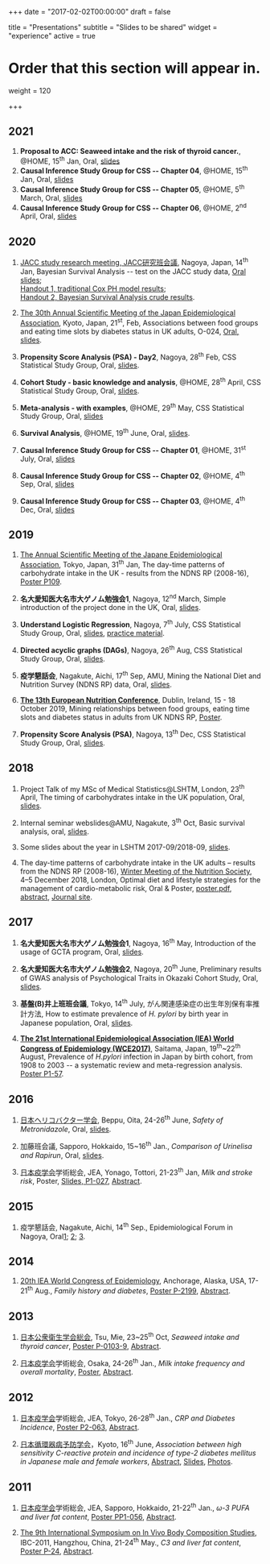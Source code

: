 +++
date = "2017-02-02T00:00:00"
draft = false

title = "Presentations"
subtitle = "Slides to be shared"
widget = "experience"
active = true

# Order that this section will appear in.
weight = 120

+++


## 2021 

1. **Proposal to ACC: Seaweed intake and the risk of thyroid cancer.**, @HOME, 15<sup>th</sup> Jan, Oral, [slides](https://wangcc.me/ACC_seaweed/)
1. **Causal Inference Study Group for CSS -- Chapter 04**, @HOME, 15<sup>th</sup> Jan, Oral, [slides](https://wangcc.me/CausalInference01/#79)
1. **Causal Inference Study Group for CSS -- Chapter 05**, @HOME, 5<sup>th</sup> March, Oral, [slides](https://wangcc.me/CausalInference01/#117)
1. **Causal Inference Study Group for CSS -- Chapter 06**, @HOME, 2<sup>nd</sup> April, Oral, [slides](https://wangcc.me/CausalInference01/#143)



## 2020 

1. [JACC study research meeting, JACC研究班会議](https://publichealth.med.hokudai.ac.jp/jacc/), Nagoya, Japan, 14<sup>th</sup> Jan, Bayesian Survival Analysis -- test on the JACC study data, [Oral slides](https://wangcc.me/BayesianJACC/); <br>[Handout 1, traditional Cox PH model results](https://github.com/winterwang/JACC_bayesian/raw/master/ForReport20200114/HandOut.pdf); <br> [Handout 2, Bayesian Survival Analysis crude results](https://github.com/winterwang/JACC_bayesian/raw/master/ForReport20200114/HandOutEngBayes.pdf).

2. [The 30th Annual Scientific Meeting of the Japan Epidemiological Association](http://web.apollon.nta.co.jp/jea30/), Kyoto, Japan, 21<sup>st</sup>, Feb, Associations between food groups and eating time slots by diabetes status in UK adults, O-024, [Oral, slides](https://wangcc.me/JEASlides/).

6. **Propensity Score Analysis (PSA) - Day2**, Nagoya, 28<sup>th</sup> Feb, CSS Statistical Study Group, Oral, [slides](https://wangcc.me/PSA-CSS-Day2).

7. **Cohort Study - basic knowledge and analysis**, @HOME, 28<sup>th</sup> April, CSS Statistical Study Group, Oral, [slides](https://wangcc.me/CohortStudy). 

8. **Meta-analysis - with examples**, @HOME, 29<sup>th</sup> May, CSS Statistical Study Group, Oral, [slides](https://wangcc.me/meta-analysis/)

9. **Survival Analysis**, @HOME, 19<sup>th</sup> June, Oral, [slides](https://wangcc.me/Survival01). 

10. **Causal Inference Study Group for CSS -- Chapter 01**, @HOME, 31<sup>st</sup> July, Oral, [slides](https://wangcc.me/CausalInference01/)

10. **Causal Inference Study Group for CSS -- Chapter 02**, @HOME, 4<sup>th</sup> Sep, Oral, [slides](https://wangcc.me/CausalInference01/#27)

10. **Causal Inference Study Group for CSS -- Chapter 03**, @HOME, 4<sup>th</sup> Dec, Oral, [slides](https://wangcc.me/CausalInference01/#50)



## 2019

1. [The Annual Scientific Meeting of the Japane Epidemiological Association](http://www.jea29.jp/), Tokyo, Japan, 31<sup>th</sup> Jan, The day-time patterns of carbohydrate intake in the UK - results from the NDNS RP (2008-16), [Poster P109](https://github.com/winterwang/gemini/raw/master/poster.pdf).

2. **名大愛知医大名市大ゲノム勉強会1**, Nagoya, 12<sup>nd</sup> March, Simple introduction of the project done in the UK, Oral, [slides](https://wangcc.me/NDNSslides5/).

3. **Understand Logistic Regression**, Nagoya, 7<sup>th</sup> July, CSS Statistical Study Group, Oral, [slides](https://wangcc.me/logistic-reg-CSS/#1), [practice material](https://rpubs.com/winterwang/log-reg).

4. **Directed acyclic graphs (DAGs)**, Nagoya, 26<sup>th</sup> Aug, CSS Statistical Study Group, Oral, [slides](https://wangcc.me/DAG-CSS).

5. **疫学懇話会**, Nagakute, Aichi, 17<sup>th</sup> Sep, AMU, Mining the National Diet and Nutrition Survey (NDNS RP) data, Oral, [slides](https://wangcc.me/ekikon-NDNSRP/).

6. **[The 13th European Nutrition Conference](http://www.fens2019.org/)**, Dublin, Ireland, 15 - 18 October 2019, Mining relationships between food groups, eating time slots and diabetes status in adults from UK NDNS RP, [Poster](https://github.com/winterwang/Poster_FENS2019/raw/master/poster.pdf).

6. **Propensity Score Analysis (PSA)**, Nagoya, 13<sup>th</sup> Dec, CSS Statistical Study Group, Oral, [slides](https://wangcc.me/PSA-CSS).



## 2018 
1. Project Talk of my MSc of Medical Statistics@LSHTM, London, 23<sup>th</sup> April, The timing of carbohydrates intake in the UK population, Oral, [slides](https://wangcc.me/NDNSslides5/#1).

2. Internal seminar webslides@AMU, Nagakute, 3<sup>th</sup> Oct, Basic survival analysis, oral, [slides](https://wangcc.me/basic_suvival/#1).

3. Some slides about the year in LSHTM 2017-09/2018-09, [slides](https://wangcc.me/life_in_LSHTM2017_18/#1).

4. The day-time patterns of carbohydrate intake in the UK adults – results from the NDNS RP (2008-16), [Winter Meeting of the Nutrition Society](https://www.nutritionsociety.org/events/winter-conference-2018-optimal-diet-and-lifestyle-strategies-management-cardio-metabolic-risk), 4–5 December 2018, London, Optimal diet and lifestyle strategies for the management of cardio-metabolic risk, Oral & Poster, [poster.pdf](https://github.com/winterwang/gemini/raw/master/poster.pdf), [abstract](https://wangcc.me/files/daytime_patterns_of_carbohydrate_intake_in_the_uk_adults_results_from_the_ndns_rp_200816.pdf), [Journal site](https://www.cambridge.org/core/journals/proceedings-of-the-nutrition-society/article/daytime-patterns-of-carbohydrate-intake-in-the-uk-adults-results-from-the-ndns-rp-200816/1F39836BB68626A8C4B40CD397BD9D95).

## 2017
1. **名大愛知医大名市大ゲノム勉強会1**, Nagoya, 16<sup>th</sup> May, Introduction of the usage of GCTA program, Oral, [slides](https://winterwang.github.io/GTCA/#1).

2. **名大愛知医大名市大ゲノム勉強会2**, Nagoya, 20<sup>th</sup> June, Preliminary results of GWAS analysis of Psychological Traits in Okazaki Cohort Study, Oral, [slides](https://winterwang.github.io/Okazaki_GWAS/#1).

3.  **基盤(B)井上班班会議**, Tokyo, 14<sup>th</sup> July, がん関連感染症の出生年別保有率推計方法, How to estimate prevalence of _H. pylori_ by birth year in Japanese population, Oral, [slides](https://winterwang.github.io/For_Inoue_pylori/).

4. **[The 21st International Epidemiological Association (IEA) World Congress of Epidemiology (WCE2017)](http://wce2017.umin.jp/)**, Saitama, Japan, 19<sup>th</sup>~22<sup>th</sup> August, Prevalence of _H.pylori_ infection in Japan by birth cohort, from 1908 to 2003 -- a systematic review and meta-regression analysis. [Poster P1-57](https://github.com/winterwang/ForIEA2017/raw/master/poster.pdf).

## 2016

1. [日本ヘリコバクター学会](http://www.jshr.jp/), Beppu, Oita, 24-26<sup>th</sup> June, _Safety of Metronidazole_, Oral, [slides](/metronidazole).

2. 加藤班会議, Sapporo, Hokkaido, 15~16<sup>th</sup> Jan., _Comparison of Urinelisa and Rapirun_, Oral, [slides](http://rpubs.com/winterwang/sapporo).

3. [日本疫学会](http://jeaweb.jp/)学術総会, JEA, Yonago, Tottori, 21-23<sup>th</sup> Jan, _Milk and stroke risk_, Poster, [Slides, P1-027](https://wangcc.me/files/2016_JEA_Milk_stroke.html), [Abstract](https://wangcc.me/files/2016_JEA_Milk_stroke.pdf).

## 2015

1. 疫学懇話会, Nagakute, Aichi, 14<sup>th</sup>  Sep., Epidemiological Forum in Nagoya, Oral[1](https://wangcc.me/epi-forum/#1); [2](http://rpubs.com/winterwang/epi-forum-2); [3](http://rpubs.com/winterwang/epi-forum-3).



## 2014

1. [20th IEA World Congress of Epidemiology](https://wce.confex.com/wce/2014/webprogram/meeting.html), Anchorage, Alaska, USA, 17-21<sup>th</sup> Aug., _Family history and diabetes_, [Poster P-2199](https://wangcc.me/files/2014_IEA.pdf), [Abstract](https://wce.confex.com/wce/2014/webprogram/Paper2199.html).


## 2013

1. [日本公衆衛生学会総会](http://www.c-linkage.co.jp/jsph72/index.html), Tsu, Mie, 23~25<sup>th</sup> Oct, _Seaweed intake and thyroid cancer_, [Poster P-0103-9](https://wangcc.me/files/Seaweed_thyroid.pdf), [Abstract](https://wangcc.me/files/seaweed_abstract.pdf).

2. [日本疫学会](http://jeaweb.jp/)学術総会, Osaka, 24-26<sup>th</sup> Jan., _Milk intake frequency and overall mortality_, [Poster](https://wangcc.me/files/poster.pdf), [Abstract](/files/JEA2013ccwang.pdf).

## 2012

1. [日本疫学会](http://jeaweb.jp/)学術総会, JEA, Tokyo, 26-28<sup>th</sup> Jan., _CRP and Diabetes Incidence_, [Poster P2-063](https://wangcc.me/files/2012_JEA_CRP.pdf), [Abstract](https://wangcc.me/files/2012_JEA_abstract.pdf).

2. [日本循環器病予防学会](http://www.jacd.info)，Kyoto, 16<sup>th</sup> June, _Association between high sensitivity C-reactive protein and incidence of type-2 diabetes mellitus in Japanese male and female workers_, [Abstract](https://wangcc.me/files/CRPDM2_abstract.pdf), [Slides](https://wangcc.me/files/CRPDM2.pdf), [Photos](https://wangcc.me/img/201206.JPG). 


## 2011

1. [日本疫学会](http://jeaweb.jp/)学術総会, JEA, Sapporo, Hokkaido, 21-22<sup>th</sup> Jan., _$\omega$-3 PUFA and liver fat content_, [Poster PP1-056](https://wangcc.me/files/2011_JEA_Sapporo.pdf), [Abstract](https://wangcc.me/files/2011_JEA_PUFA.pdf).

2. [The 9th International Symposium on In Vivo Body Composition Studies](https://www.ncbi.nlm.nih.gov/pubmed/21568001), IBC-2011, Hangzhou, China,  21-24<sup>th</sup> May., _C3 and liver fat content_, [Poster P-24](https://wangcc.me/files/2011_Hangzhou_C3.pdf), [Abstract](https://wangcc.me/files/2011_Hangzhou_abstract.pdf).
